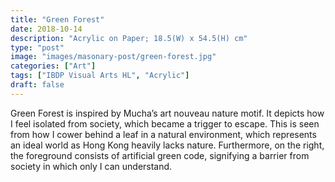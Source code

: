 ```yaml
---
title: "Green Forest"
date: 2018-10-14
description: "Acrylic on Paper; 18.5(W) x 54.5(H) cm"
type: "post"
image: "images/masonary-post/green-forest.jpg"
categories: ["Art"]
tags: ["IBDP Visual Arts HL", "Acrylic"]
draft: false
---
```


Green Forest is inspired by Mucha’s art nouveau nature motif. It depicts how I feel isolated from society, which became a trigger to escape. This is seen from how I cower behind a leaf in a natural environment, which represents an ideal world as Hong Kong heavily lacks nature. Furthermore, on the right, the foreground consists of artificial green code, signifying a barrier from society in which only I can understand.
